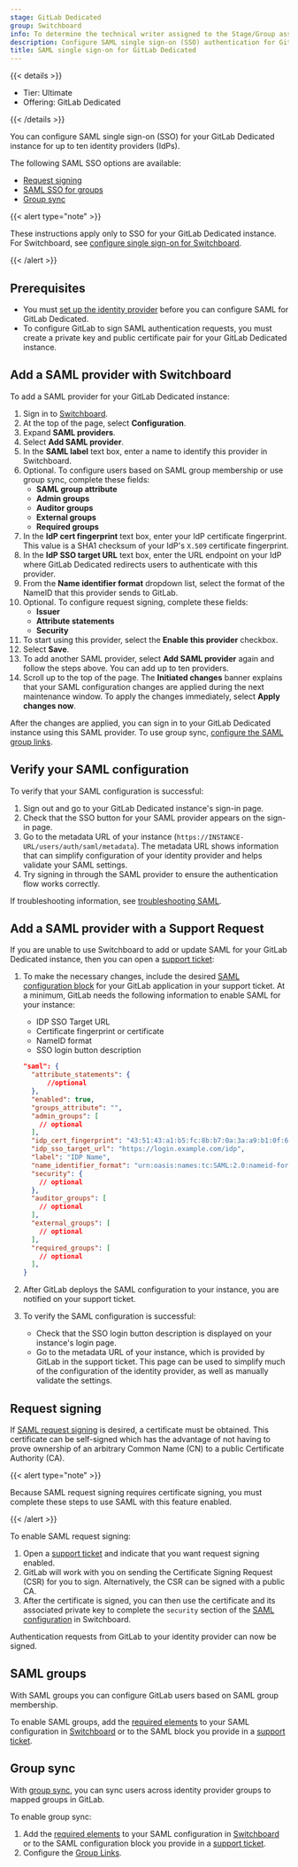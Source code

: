 ```yaml
---
stage: GitLab Dedicated
group: Switchboard
info: To determine the technical writer assigned to the Stage/Group associated with this page, see https://handbook.gitlab.com/handbook/product/ux/technical-writing/#assignments
description: Configure SAML single sign-on (SSO) authentication for GitLab Dedicated.
title: SAML single sign-on for GitLab Dedicated
---
```


{{< details >}}

- Tier: Ultimate
- Offering: GitLab Dedicated

{{< /details >}}

You can configure SAML single sign-on (SSO) for your GitLab Dedicated instance for up to ten identity providers (IdPs).

The following SAML SSO options are available:

- [Request signing](#request-signing)
- [SAML SSO for groups](#saml-groups)
- [Group sync](#group-sync)

{{< alert type="note" >}}

These instructions apply only to SSO for your GitLab Dedicated instance. For Switchboard, see [configure single sign-on for Switchboard](users_notifications.md#configure-single-sign-on-for-switchboard).

{{< /alert >}}

## Prerequisites

- You must [set up the identity provider](../../../integration/saml.md#set-up-identity-providers) before you can configure SAML for GitLab Dedicated.
- To configure GitLab to sign SAML authentication requests, you must create a private key and public certificate pair for your GitLab Dedicated instance.

## Add a SAML provider with Switchboard

To add a SAML provider for your GitLab Dedicated instance:

1. Sign in to [Switchboard](https://console.gitlab-dedicated.com/).
1. At the top of the page, select **Configuration**.
1. Expand **SAML providers**.
1. Select **Add SAML provider**.
1. In the **SAML label** text box, enter a name to identify this provider in Switchboard.
1. Optional. To configure users based on SAML group membership or use group sync, complete these fields:
   - **SAML group attribute**
   - **Admin groups**
   - **Auditor groups**
   - **External groups**
   - **Required groups**
1. In the **IdP cert fingerprint** text box, enter your IdP certificate fingerprint. This value is a SHA1 checksum of your IdP's `X.509` certificate fingerprint.
1. In the **IdP SSO target URL** text box, enter the URL endpoint on your IdP where GitLab Dedicated redirects users to authenticate with this provider.
1. From the **Name identifier format** dropdown list, select the format of the NameID that this provider sends to GitLab.
1. Optional. To configure request signing, complete these fields:
   - **Issuer**
   - **Attribute statements**
   - **Security**
1. To start using this provider, select the **Enable this provider** checkbox.
1. Select **Save**.
1. To add another SAML provider, select **Add SAML provider** again and follow the steps above. You can add up to ten providers.
1. Scroll up to the top of the page. The **Initiated changes** banner explains that your SAML configuration changes are applied during the next maintenance window. To apply the changes immediately, select **Apply changes now**.

After the changes are applied, you can sign in to your GitLab Dedicated instance using this SAML provider. To use group sync, [configure the SAML group links](../../../user/group/saml_sso/group_sync.md#configure-saml-group-links).

## Verify your SAML configuration

To verify that your SAML configuration is successful:

1. Sign out and go to your GitLab Dedicated instance's sign-in page.
1. Check that the SSO button for your SAML provider appears on the sign-in page.
1. Go to the metadata URL of your instance (`https://INSTANCE-URL/users/auth/saml/metadata`).
   The metadata URL shows information that can simplify configuration of your identity provider
   and helps validate your SAML settings.
1. Try signing in through the SAML provider to ensure the authentication flow works correctly.

If troubleshooting information, see [troubleshooting SAML](../../../user/group/saml_sso/troubleshooting.md).

## Add a SAML provider with a Support Request

If you are unable to use Switchboard to add or update SAML for your GitLab Dedicated instance, then you can open a [support ticket](https://support.gitlab.com/hc/en-us/requests/new?ticket_form_id=4414917877650):

1. To make the necessary changes, include the desired [SAML configuration block](../../../integration/saml.md#configure-saml-support-in-gitlab) for your GitLab application in your support ticket. At a minimum, GitLab needs the following information to enable SAML for your instance:
   - IDP SSO Target URL
   - Certificate fingerprint or certificate
   - NameID format
   - SSO login button description

   ```json
   "saml": {
     "attribute_statements": {
         //optional
     },
     "enabled": true,
     "groups_attribute": "",
     "admin_groups": [
       // optional
     ],
     "idp_cert_fingerprint": "43:51:43:a1:b5:fc:8b:b7:0a:3a:a9:b1:0f:66:73:a8",
     "idp_sso_target_url": "https://login.example.com/idp",
     "label": "IDP Name",
     "name_identifier_format": "urn:oasis:names:tc:SAML:2.0:nameid-format:persistent",
     "security": {
       // optional
     },
     "auditor_groups": [
       // optional
     ],
     "external_groups": [
       // optional
     ],
     "required_groups": [
       // optional
     ],
   }
   ```

1. After GitLab deploys the SAML configuration to your instance, you are notified on your support ticket.
1. To verify the SAML configuration is successful:
   - Check that the SSO login button description is displayed on your instance's login page.
   - Go to the metadata URL of your instance, which is provided by GitLab in the support ticket. This page can be used to simplify much of the configuration of the identity provider, as well as manually validate the settings.

## Request signing

If [SAML request signing](../../../integration/saml.md#sign-saml-authentication-requests-optional) is desired, a certificate must be obtained. This certificate can be self-signed which has the advantage of not having to prove ownership of an arbitrary Common Name (CN) to a public Certificate Authority (CA).

{{< alert type="note" >}}

Because SAML request signing requires certificate signing, you must complete these steps to use SAML with this feature enabled.

{{< /alert >}}

To enable SAML request signing:

1. Open a [support ticket](https://support.gitlab.com/hc/en-us/requests/new?ticket_form_id=4414917877650) and indicate that you want request signing enabled.
1. GitLab will work with you on sending the Certificate Signing Request (CSR) for you to sign. Alternatively, the CSR can be signed with a public CA.
1. After the certificate is signed, you can then use the certificate and its associated private key to complete the `security` section of the [SAML configuration](#add-a-saml-provider-with-switchboard) in Switchboard.

Authentication requests from GitLab to your identity provider can now be signed.

## SAML groups

With SAML groups you can configure GitLab users based on SAML group membership.

To enable SAML groups, add the [required elements](../../../integration/saml.md#configure-users-based-on-saml-group-membership) to your SAML configuration in [Switchboard](#add-a-saml-provider-with-switchboard) or to the SAML block you provide in a [support ticket](https://support.gitlab.com/hc/en-us/requests/new?ticket_form_id=4414917877650).

## Group sync

With [group sync](../../../user/group/saml_sso/group_sync.md), you can sync users across identity provider groups to mapped groups in GitLab.

To enable group sync:

1. Add the [required elements](../../../user/group/saml_sso/group_sync.md#configure-saml-group-sync) to your SAML configuration in [Switchboard](#add-a-saml-provider-with-switchboard) or to the SAML configuration block you provide in a [support ticket](https://support.gitlab.com/hc/en-us/requests/new?ticket_form_id=4414917877650).
1. Configure the [Group Links](../../../user/group/saml_sso/group_sync.md#configure-saml-group-links).
